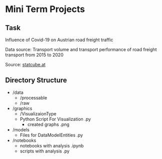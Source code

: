 # Mini Term Projects
## Task
Influence of Covid-19 on Austrian road freight traffic 

Data source: Transport volume and transport performance of road freight transport from 2015 to 2020

Source: [statcube.at](https://statcube.at/statistik.at/ext/statcube/jsf/tableView/tableView.xhtml)

## Directory Structure

- /data
    - /processable
    - /raw
- /graphics
    - /VisualizaionType
    - Python Script For Visualization .py
        - created graphs .png
- /models
    - Files for DataModelEntities .py
- /notebooks
    - notebooks with analysis .ipynb
    - scripts with analysis .py